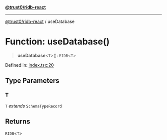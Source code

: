 [**@trust0/ridb-react**](../README.md)

***

[@trust0/ridb-react](../README.md) / useDatabase

# Function: useDatabase()

> **useDatabase**\<`T`\>(): `RIDB`\<`T`\>

Defined in: [index.tsx:20](https://github.com/trust0-project/RIDB/blob/3fa3e32712ae10357e90a131683974866fa9f41b/packages/ridb-react/src/index.tsx#L20)

## Type Parameters

### T

`T` *extends* `SchemaTypeRecord`

## Returns

`RIDB`\<`T`\>
